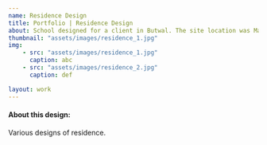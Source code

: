 ```yaml
---
name: Residence Design
title: Portfolio | Residence Design
about: School designed for a client in Butwal. The site location was Manigram, Butwal.
thumbnail: "assets/images/residence_1.jpg"
img: 
    - src: "assets/images/residence_1.jpg"
      caption: abc
    - src: "assets/images/residence_2.jpg"
      caption: def

layout: work
---
```


#### About this design: 
Various designs of residence.
